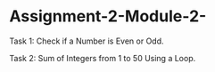 # Assignment-2-Module-2-
Task 1: Check if a Number is Even or Odd.

Task 2: Sum of Integers from 1 to 50 Using a Loop.
